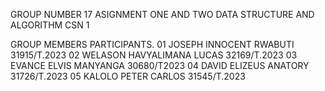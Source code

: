 GROUP NUMBER 17 ASIGNMENT ONE AND TWO DATA STRUCTURE AND ALGORITHM CSN 1 

GROUP MEMBERS PARTICIPANTS.
01 JOSEPH INNOCENT RWABUTI 31915/T.2023
02 WELASON HAVYALIMANA LUCAS 32169/T.2023
03 EVANCE ELVIS MANYANGA 30680/T2023
04 DAVID ELIZEUS ANATORY 31726/T.2023
05 KALOLO PETER CARLOS 31545/T.2023
